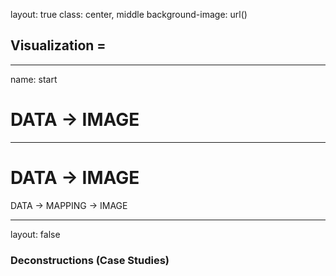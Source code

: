 layout: true
class: center, middle
background-image: url()

## Visualization = 

---
name: start

# DATA &rarr; IMAGE

---

# DATA &rarr; IMAGE

DATA &rarr; MAPPING &rarr; IMAGE

---
layout: false

### Deconstructions (Case Studies)




